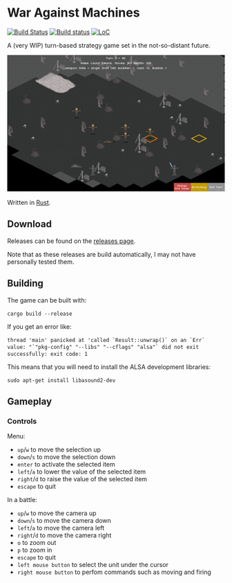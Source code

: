 # War Against Machines

[![Build Status](https://travis-ci.org/expenses/war-against-machines.svg?branch=master)](https://travis-ci.org/expenses/war-against-machines)
[![Build status](https://ci.appveyor.com/api/projects/status/80a2soj85wglon1x?svg=true)](https://ci.appveyor.com/project/expenses/war-against-machines)
[![LoC](https://tokei.rs/b1/github/expenses/war-against-machines)](https://github.com/Aaronepower/tokei)

A (very WIP) turn-based strategy game set in the not-so-distant future.

![A screenshot of the game taken 29/06/17](readme/screenshot-29-06-17.png)

Written in [Rust](https://www.rust-lang.org).

## Download

Releases can be found on the [releases page](https://github.com/expenses/war-against-machines/releases).

Note that as these releases are build automatically, I may not have personally tested them.

## Building

The game can be built with:

    cargo build --release

If you get an error like:

    thread 'main' panicked at 'called `Result::unwrap()` on an `Err` value: "`"pkg-config" "--libs" "--cflags" "alsa"` did not exit successfully: exit code: 1

This means that you will need to install the ALSA development libraries:

    sudo apt-get install libasound2-dev

## Gameplay

### Controls

Menu:
* `up`/`w` to move the selection up
* `down`/`s` to move the selection down
* `enter` to activate the selected item
* `left`/`a` to lower the value of the selected item
* `right`/`d` to raise the value of the selected item
* `escape` to quit

In a battle:
* `up`/`w` to move the camera up
* `down`/`s` to move the camera down
* `left`/`a` to move the camera left
* `right`/`d` to move the camera right
* `o` to zoom out
* `p` to zoom in
* `escape` to quit
* `left mouse button` to select the unit under the cursor
* `right mouse button` to perfom commands such as moving and firing